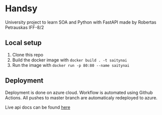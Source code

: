 # Handsy
University project to learn SOA and Python with FastAPI
made by Robertas Petrauskas IFF-8/2
## Local setup
1. Clone this repo
2. Build the docker image with `docker build . -t saitynai`
3. Run the image with `docker run -p 80:80 --name saitynai`

## Deployment
Deployment is done on azure cloud. Workflow is automated using Github Actions. All pushes to master branch are automaticaly redeployed to azure.

Live api docs can be found [here](http://saitynai-cd.azurewebsites.net/docs)
